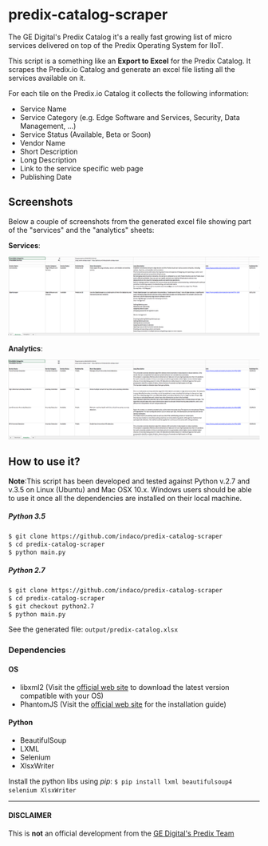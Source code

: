 # predix-catalog-scraper

The GE Digital's Predix Catalog it's a really fast growing list of micro services delivered on top of the Predix Operating System for IIoT.

This script is a something like an **Export to Excel** for the Predix Catalog. It scrapes the Predix.io Catalog and generate an excel file listing all the services available on it.

For each tile on the Predix.io Catalog it collects the following information:

- Service Name
- Service Category (e.g. Edge Software and Services, Security, Data Management, ...)
- Service Status (Available, Beta or Soon)
- Vendor Name
- Short Description
- Long Description
- Link to the service specific web page
- Publishing Date


## Screenshots
Below a couple of screenshots from the generated excel file showing part of the "services" and the "analytics" sheets:

**Services**:

![Services Screenshot](/pictures/1_services.png)

**Analytics**:

![Services Screenshot](/pictures/2_analytics.png)


## How to use it?

**Note**:This script has been developed and tested against Python v.2.7 and v.3.5 on Linux (Ubuntu) and Mac OSX 10.x. Windows users should be able to use it once all the dependencies are installed on their local machine.

##### Python 3.5

```
$ git clone https://github.com/indaco/predix-catalog-scraper
$ cd predix-catalog-scraper
$ python main.py
```

##### Python 2.7

```
$ git clone https://github.com/indaco/predix-catalog-scraper
$ cd predix-catalog-scraper
$ git checkout python2.7
$ python main.py
```

See the generated file: `output/predix-catalog.xlsx`

### Dependencies

#### OS

- libxml2 (Visit the [official web site](http://www.xmlsoft.org/downloads.html) to download the latest version compatible with your OS)
- PhantomJS (Visit the [official web site](http://phantomjs.org/) for the installation guide)

#### Python

- BeautifulSoup
- LXML
- Selenium
- XlsxWriter

Install the python libs using _pip_:
`$ pip install lxml beautifulsoup4 selenium XlsxWriter`

- - -

#### DISCLAIMER

This is **not** an official development from the [GE Digital's Predix Team](https://github.com/predixdev)
